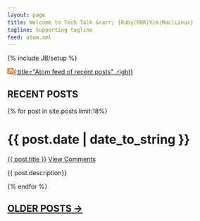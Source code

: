 ```yaml
---
layout: page
title: Welcome to Tech Talk &rarr; {Ruby|ROR|Vim|Mac|Linux}
tagline: Supporting tagline
feed: atom.xml
---
```

{% include JB/setup %}

[![Feed icon](/files/css/feed-icon-14x14.png){:title="Atom feed of recent posts" .right}][feed]

[feed]: /atom.xml

## **RECENT POSTS**

{% for post in site.posts limit:18%}
<div class="section list">
<h1>{{ post.date | date_to_string }}</h1>
<p class="line">
<a class="title" href="{{ post.url }}">{{ post.title }}</a>
<a class="comments" href="{{ post.url }}#disqus_thread">View Comments</a>
</p>
<p class="excerpt">{{ post.description}}</p>
</div>
{% endfor %}

## [**OLDER POSTS &rarr;**](/archive.html)


<script type="text/javascript">
/* * * CONFIGURATION VARIABLES: EDIT BEFORE PASTING INTO YOUR WEBPAGE * * */
var disqus_shortname = 'timstechtalk'; // required: replace example with your forum shortname

/* * * DON'T EDIT BELOW THIS LINE * * */
(function () {
 var s = document.createElement('script'); s.async = true;
 s.type = 'text/javascript';
 //s.src = 'http://' + disqus_shortname + '.disqus.com/count.js';
 s.src = 'http://disqus.com/forums/'+ disqus_shortname + '/count.js';
 (document.getElementsByTagName('HEAD')[0] || document.getElementsByTagName('BODY')[0]).appendChild(s);
 }());
</script>
